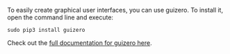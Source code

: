 To easily create graphical user interfaces, you can use guizero. To install it, open the command line and execute:

    sudo pip3 install guizero

Check out the [full documentation for guizero here](https://lawsie.github.io/guizero/).

